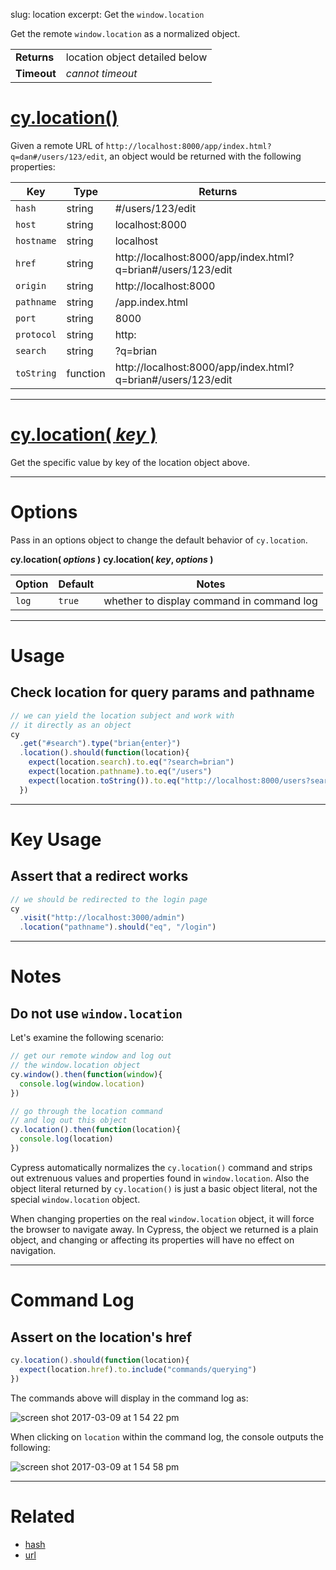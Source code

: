 slug: location
excerpt: Get the `window.location`

Get the remote `window.location` as a normalized object.

| | |
|--- | --- |
| **Returns** | location object detailed below |
| **Timeout** | *cannot timeout* |

# [cy.location()](#section-usage)

Given a remote URL of `http://localhost:8000/app/index.html?q=dan#/users/123/edit`, an object would be returned with the following properties:

Key | Type | Returns
--- | --- | ----
`hash` | string | #/users/123/edit
`host` | string | localhost:8000
`hostname` | string | localhost
`href` | string | http://localhost:8000/app/index.html?q=brian#/users/123/edit
`origin` | string | http://localhost:8000
`pathname` | string | /app.index.html
`port` | string | 8000
`protocol` | string | http:
`search` | string | ?q=brian
`toString` | function | http://localhost:8000/app/index.html?q=brian#/users/123/edit

***

# [cy.location( *key* )](#section-key-usage)

Get the specific value by key of the location object above.

***

# Options

Pass in an options object to change the default behavior of `cy.location`.

**cy.location( *options* )**
**cy.location( *key*, *options* )**

Option | Default | Notes
--- | --- | ---
`log` | `true` | whether to display command in command log

***

# Usage

## Check location for query params and pathname

```javascript
// we can yield the location subject and work with
// it directly as an object
cy
  .get("#search").type("brian{enter}")
  .location().should(function(location){
    expect(location.search).to.eq("?search=brian")
    expect(location.pathname).to.eq("/users")
    expect(location.toString()).to.eq("http://localhost:8000/users?search=brian")
  })
```

***

# Key Usage

## Assert that a redirect works

```javascript
// we should be redirected to the login page
cy
  .visit("http://localhost:3000/admin")
  .location("pathname").should("eq", "/login")
```

***

# Notes

## Do not use `window.location`

Let's examine the following scenario:

```javascript
// get our remote window and log out
// the window.location object
cy.window().then(function(window){
  console.log(window.location)
})
```

```javascript
// go through the location command
// and log out this object
cy.location().then(function(location){
  console.log(location)
})
```

Cypress automatically normalizes the `cy.location()` command and strips out extrenuous values and properties found in `window.location`. Also the object literal returned by `cy.location()` is just a basic object literal, not the special `window.location` object.

When changing properties on the real `window.location` object, it will force the browser to navigate away. In Cypress, the object we returned is a plain object, and changing or affecting its properties will have no effect on navigation.

***

# Command Log

## Assert on the location's href

```javascript
cy.location().should(function(location){
  expect(location.href).to.include("commands/querying")
})
```

The commands above will display in the command log as:

![screen shot 2017-03-09 at 1 54 22 pm](https://cloud.githubusercontent.com/assets/1268976/23765705/0768366a-04d0-11e7-8936-beb7d546cbc7.png)

When clicking on `location` within the command log, the console outputs the following:

![screen shot 2017-03-09 at 1 54 58 pm](https://cloud.githubusercontent.com/assets/1268976/23765706/089375e0-04d0-11e7-8344-5872c6f270b2.png)

***

# Related

- [hash](https://on.cypress.io/api/hash)
- [url](https://on.cypress.io/api/url)
